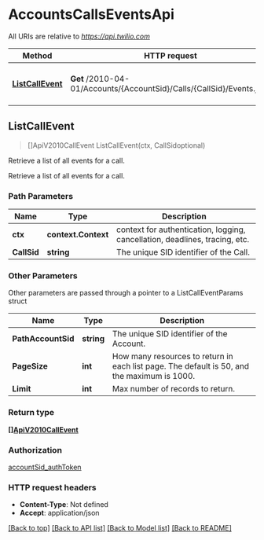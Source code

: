 # AccountsCallsEventsApi

All URIs are relative to *https://api.twilio.com*

Method | HTTP request | Description
------------- | ------------- | -------------
[**ListCallEvent**](AccountsCallsEventsApi.md#ListCallEvent) | **Get** /2010-04-01/Accounts/{AccountSid}/Calls/{CallSid}/Events.json | Retrieve a list of all events for a call.



## ListCallEvent

> []ApiV2010CallEvent ListCallEvent(ctx, CallSidoptional)

Retrieve a list of all events for a call.

Retrieve a list of all events for a call.

### Path Parameters


Name | Type | Description
------------- | ------------- | -------------
**ctx** | **context.Context** | context for authentication, logging, cancellation, deadlines, tracing, etc.
**CallSid** | **string** | The unique SID identifier of the Call.

### Other Parameters

Other parameters are passed through a pointer to a ListCallEventParams struct


Name | Type | Description
------------- | ------------- | -------------
**PathAccountSid** | **string** | The unique SID identifier of the Account.
**PageSize** | **int** | How many resources to return in each list page. The default is 50, and the maximum is 1000.
**Limit** | **int** | Max number of records to return.

### Return type

[**[]ApiV2010CallEvent**](ApiV2010CallEvent.md)

### Authorization

[accountSid_authToken](../README.md#accountSid_authToken)

### HTTP request headers

- **Content-Type**: Not defined
- **Accept**: application/json

[[Back to top]](#) [[Back to API list]](../README.md#documentation-for-api-endpoints)
[[Back to Model list]](../README.md#documentation-for-models)
[[Back to README]](../README.md)


